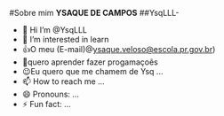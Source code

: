#Sobre mim **YSAQUE DE CAMPOS**
##YsqLLL-
- 👋 Hi I’m @YsqLLL
- 👀 I’m interested in learn
- :+1:O meu (E-mail)@ysaque.veloso@escola.pr.gov.br)
- 🤕quero aprender fazer progamaçoẽs 
- 😉Eu quero que me chamem de Ysq ...
- 📫 How to reach me ...
- 😄 Pronouns: ...
- ⚡ Fun fact: ...

<!---
YsqLLL/YsqLLL is a ✨ special ✨ repository because its `README.md` (this file) appears on your GitHub profile.
You can click the Preview link to take a look at your changes.
--->
